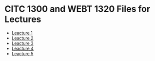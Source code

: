 
<h1>CITC 1300 and WEBT 1320 Files for Lectures</h1>
<ul>
    <li><a href="lecture1" target="_blank">Leacture 1</a></li>
    <li><a href="lecture2" target="_blank">Leacture 2</a></li>
    <li><a href="lecture3" target="_blank">Leacture 3</a></li>
    <li><a href="lecture4" target="_blank">Leacture 4</a></li>
    <li><a href="lecture5" target="_blank">Leacture 5</a></li>
</ul>
